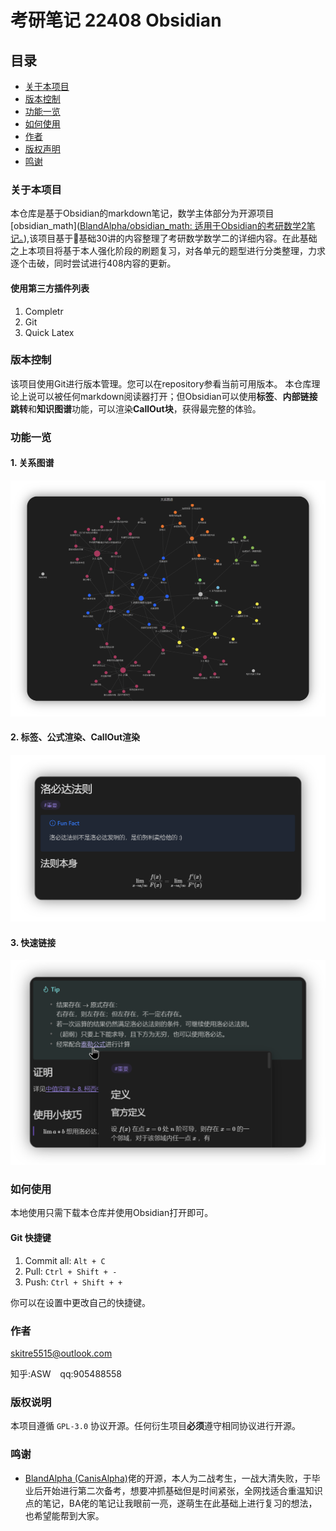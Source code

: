 
# 考研笔记 22408 Obsidian

## 目录
- [关于本项目](#关于本项目)
- [版本控制](#版本控制)
- [功能一览](#功能一览)
- [如何使用](#如何使用)
- [作者](#作者)
- [版权声明](版权声明)
- [鸣谢](#鸣谢)
### 关于本项目

本仓库是基于Obsidian的markdown笔记，数学主体部分为开源项目[obsidian_math]([BlandAlpha/obsidian_math: 适用于Obsidian的考研数学2笔记。](https://github.com/BlandAlpha/obsidian_math)),该项目基于🐙基础30讲的内容整理了考研数学数学二的详细内容。在此基础之上本项目将基于本人强化阶段的刷题复习，对各单元的题型进行分类整理，力求逐个击破，同时尝试进行408内容的更新。
#### 使用第三方插件列表

1. Completr
2. Git
3. Quick Latex
### 版本控制

该项目使用Git进行版本管理。您可以在repository参看当前可用版本。
本仓库理论上说可以被任何markdown阅读器打开；但Obsidian可以使用**标签**、**内部链接跳转**和**知识图谱**功能，可以渲染**CallOut块**，获得最完整的体验。
### 功能一览

#### 1. 关系图谱

![graph](assets/readme/graph.png)

#### 2. 标签、公式渲染、CallOut渲染

![other](assets/readme/feature.png)

#### 3. 快速链接

![quicklink](assets/readme/feature_link.png)
### 如何使用

本地使用只需下载本仓库并使用Obsidian打开即可。
#### Git 快捷键

1. Commit all: `Alt + C`
2. Pull: `Ctrl + Shift + -`
3. Push: `Ctrl + Shift + +`

你可以在设置中更改自己的快捷键。

### 作者

skitre5515@outlook.com

知乎:ASW  &ensp; qq:905488558   

### 版权说明

本项目遵循 `GPL-3.0` 协议开源。任何衍生项目**必须**遵守相同协议进行开源。

### 鸣谢

- [BlandAlpha (CanisAlpha)](https://github.com/BlandAlpha)佬的开源，本人为二战考生，一战大清失败，于毕业后开始进行第二次备考，想要冲抓基础但是时间紧张，全网找适合重温知识点的笔记，BA佬的笔记让我眼前一亮，遂萌生在此基础上进行复习的想法，也希望能帮到大家。